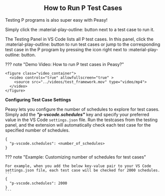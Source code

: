 <style>
  .md-typeset h1,
  .md-content__button {
    display: none;
  }
  
</style>

<div align="center">
  <h2>How to Run P Test Cases</h2>
</div>

Testing P programs is also super easy with Peasy!

Simply click the :material-play-outline: button next to a test case to run it. 

The Testing Panel in VS Code lists all P test cases. In this panel, click the :material-play-outline: button to run test cases or jump to the corresponding test case in the P program by pressing the icon right next to :material-play-outline: button. 

??? note "Demo Video: How to run P test cases in Peasy?"

    <figure class="video_container">
      <video controls="true" allowfullscreen="true" >
        <source src="../videos/test_framework.mov" type="video/mp4">
      </video>
    </figure>



**Configuring Test Case Settings**

Peasy lets you configure the number of schedules to explore for test cases. Simply add the ***"p-vscode.schedules"*** key and specify your preferred value in the VS Code `settings.json` file. Run the testcases from the testing panel, and the extension will automatically check each test case for the specified number of schedules.

```
{
  "p-vscode.schedules": <number_of_schedules>
}
```

??? note "Example: Customizing number of schedules for test cases"
  
    For example, when you add the below key-value pair to your VS Code settings.json file, each test case will be checked for 2000 schedules.
    ```
    {
      "p-vscode.schedules": 2000
    }
    ```